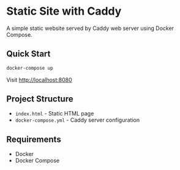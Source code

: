 # Static Site with Caddy

A simple static website served by Caddy web server using Docker Compose.

## Quick Start

```bash
docker-compose up
```

Visit [http://localhost:8080](http://localhost:8080)

## Project Structure

- `index.html` - Static HTML page
- `docker-compose.yml` - Caddy server configuration

## Requirements

- Docker
- Docker Compose